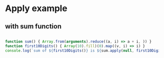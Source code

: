 # Apply example

## with sum function

```javascript

function sum() { Array.from(arguments).reduce((a, i) => a + i, )) }
function first10Digits() { Array(10).fill)(0).map((v, i) => i) }
console.log(`sum of ${first10Digits()} is ${sum.apply(null, first10Digits())}`)

```


